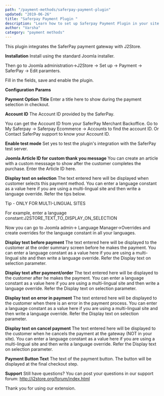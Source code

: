 ```yaml
---
path: "/payment-methods/saferpay-payment-plugin"
updated: "2019-06-26"
title: "Saferpay Payment Plugin "
description: "Learn how to set up Saferpay Payment Plugin in your site."
author: "Varsha"
category: "payment methods"
---
```


This plugin integrates the SaferPay payment gateway with J2Store.

**Installation**
Install using the standard Joomla installer.

Then go to Joomla administration->J2Store → Set up → Payment → SaferPay → Edit paramters.

Fill in the fields, save and enable the plugin.

**Configuration Params**

**Payment Option Title**
Enter a title here to show during the payment selection in checkout.

**Account ID**
The Account ID provided by the SaferPay.

You can get the Account ID from your SaferPay Merchant Backoffice. Go to My Saferpay → Saferpay Ecommerce → Accounts to find the account ID. Or Contact SaferPay support to know your Account ID.

**Enable test mode**
Set yes to test the plugin's integration with the SaferPay test server.

**Joomla Article ID for custom thank you message**
You can create an article with a custom messsage to show after the customer completes the purchase. Enter the Article ID here.

**Display text on selection**
The text entered here will be displayed when customer selects this payment method.
You can enter a language constant as a value here if you are using a multi-lingual site and then write a language override. Refer the tips below.

Tip - ONLY FOR MULTI-LINGUAL SITES

For example, enter a language constant:J2STORE_TEXT_TO_DISPLAY_ON_SELECTION

Now you can go to Joomla admin-> Language Manager->Overrides and create overrides for the language constant in all your languages.

**Display text before payment**
The text entered here will be displayed to the customer at the order summary screen before he makes the payment.
You can enter a language constant as a value here if you are using a multi-lingual site and then write a language override. Refer the Display text on selection parameter.

**Display text after payment/order**
The text entered here will be displayed to the customer after he makes the payment.
You can enter a language constant as a value here if you are using a multi-lingual site and then write a language override. Refer the Display text on selection parameter.

**Display text on error in payment**
The text entered here will be displayed to the customer when there is an error in the payment process.
You can enter a language constant as a value here if you are using a multi-lingual site and then write a language override. Refer the Display text on selection parameter.

**Display text on cancel payment**
The text entered here will be displayed to the customer when he cancels the payment at the gateway (NOT in your site).
You can enter a language constant as a value here if you are using a multi-lingual site and then write a language override. Refer the Display text on selection parameter.

**Payment Button Text**
The text of the payment button. The button will be displayed at the final checkout step.

**Support**
Still have questions? You can post your questions in our support forum: http://j2store.org/forum/index.html

Thank you for using our extension.


